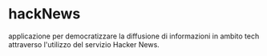 # hackNews
 applicazione per democratizzare la diffusione di informazioni in ambito tech attraverso l'utilizzo del servizio Hacker News.
